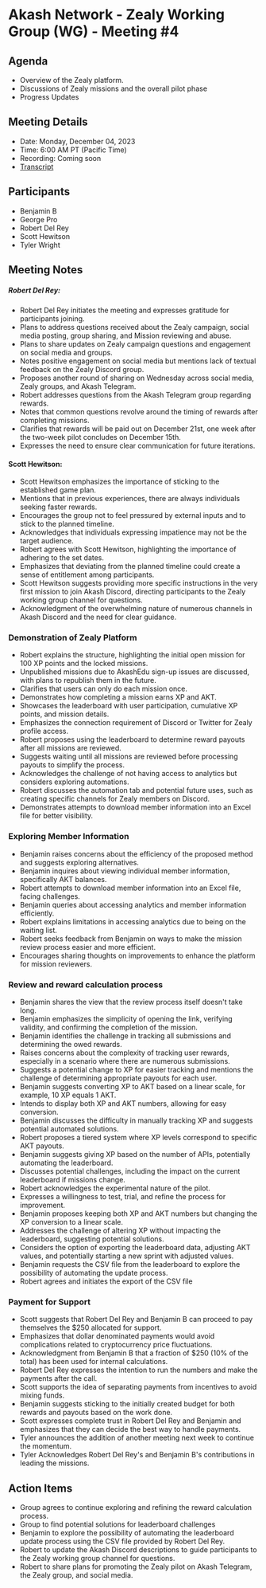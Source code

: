 # Akash Network - Zealy Working Group (WG) - Meeting #4
## Agenda
- Overview of the Zealy platform.
- Discussions of Zealy missions and the overall pilot phase
- Progress Updates
## Meeting Details
- Date: Monday, December 04, 2023
- Time: 6:00 AM PT (Pacific Time)
- Recording: Coming soon
- [Transcript](#transcript)
## Participants
- Benjamin B
- George Pro
- Robert Del Rey
- Scott Hewitson
- Tyler Wright
## Meeting Notes
##### Robert Del Rey:
- Robert Del Rey initiates the meeting and expresses gratitude for participants joining.
- Plans to address questions received about the Zealy campaign, social media posting, group sharing, and Mission reviewing and abuse.
- Plans to share updates on Zealy campaign questions and engagement on social media and groups.
- Notes positive engagement on social media but mentions lack of textual feedback on the Zealy Discord group.
- Proposes another round of sharing on Wednesday across social media, Zealy groups, and Akash Telegram.
- Robert  addresses questions from the Akash Telegram group regarding rewards.
- Notes that common questions revolve around the timing of rewards after completing missions.
- Clarifies that rewards will be paid out on December 21st, one week after the two-week pilot concludes on December 15th.
- Expresses the need to ensure clear communication for future iterations.
#### Scott Hewitson:
- Scott Hewitson emphasizes the importance of sticking to the established game plan.
- Mentions that in previous experiences, there are always individuals seeking faster rewards.
- Encourages the group not to feel pressured by external inputs and to stick to the planned timeline.
- Acknowledges that individuals expressing impatience may not be the target audience.
- Robert agrees with Scott Hewitson, highlighting the importance of adhering to the set dates.
- Emphasizes that deviating from the planned timeline could create a sense of entitlement among participants.
- Scott Hewitson suggests providing more specific instructions in the very first mission to join Akash Discord, directing participants to the Zealy working group channel for questions.
- Acknowledgment of the overwhelming nature of numerous channels in Akash Discord and the need for clear guidance.
### Demonstration of Zealy Platform
- Robert explains the structure, highlighting the initial open mission for 100 XP points and the locked missions.
- Unpublished missions due to AkashEdu sign-up issues are discussed, with plans to republish them in the future.
- Clarifies that users can only do each mission once.
- Demonstrates how completing a mission earns XP and AKT.
- Showcases the leaderboard with user participation, cumulative XP points, and mission details.
- Emphasizes the connection requirement of Discord or Twitter for Zealy profile access.
- Robert  proposes using the leaderboard to determine reward payouts after all missions are reviewed.
- Suggests waiting until all missions are reviewed before processing payouts to simplify the process.
- Acknowledges the challenge of not having access to analytics but considers exploring automations.
- Robert  discusses the automation tab and potential future uses, such as creating specific channels for Zealy members on Discord.
- Demonstrates attempts to download member information into an Excel file for better visibility.
### Exploring Member Information
- Benjamin raises concerns about the efficiency of the proposed method and suggests exploring alternatives.
- Benjamin inquires about viewing individual member information, specifically AKT balances.
- Robert attempts to download member information into an Excel file, facing challenges.
- Benjamin queries about accessing analytics and member information efficiently.
- Robert explains limitations in accessing analytics due to being on the waiting list.
- Robert seeks feedback from Benjamin on ways to make the mission review process easier and more efficient.
- Encourages sharing thoughts on improvements to enhance the platform for mission reviewers.
### Review and reward calculation process
- Benjamin shares the view that the review process itself doesn't take long.
- Benjamin emphasizes the simplicity of opening the link, verifying validity, and confirming the completion of the mission.
- Benjamin identifies the challenge in tracking all submissions and determining the owed rewards.
- Raises concerns about the complexity of tracking user rewards, especially in a scenario where there are numerous submissions.
- Suggests a potential change to XP for easier tracking and mentions the challenge of determining appropriate payouts for each user.
- Benjamin  suggests converting XP to AKT based on a linear scale, for example, 10 XP equals 1 AKT.
- Intends to display both XP and AKT numbers, allowing for easy conversion.
- Benjamin discusses the difficulty in manually tracking XP and suggests potential automated solutions.
- Robert proposes a tiered system where XP levels correspond to specific AKT payouts.
- Benjamin suggests giving XP based on the number of APIs, potentially automating the leaderboard.
- Discusses potential challenges, including the impact on the current leaderboard if missions change.
- Robert acknowledges the experimental nature of the pilot.
- Expresses a willingness to test, trial, and refine the process for improvement.
- Benjamin proposes keeping both XP and AKT numbers but changing the XP conversion to a linear scale.
- Addresses the challenge of altering XP without impacting the leaderboard, suggesting potential solutions.
- Considers the option of exporting the leaderboard data, adjusting AKT values, and potentially starting a new sprint with adjusted values.
- Benjamin requests the CSV file from the leaderboard to explore the possibility of automating the update process.
- Robert agrees and initiates the export of the CSV file
### Payment for Support
- Scott suggests that Robert Del Rey and Benjamin B can proceed to pay themselves the $250 allocated for support.
- Emphasizes that dollar denominated payments would avoid complications related to cryptocurrency price fluctuations.
- Acknowledgment from Benjamin B that a fraction of $250 (10% of the total) has been used for internal calculations.
- Robert Del Rey expresses the intention to run the numbers and make the payments after the call.
- Scott supports the idea of separating payments from incentives to avoid mixing funds.
- Benjamin suggests sticking to the initially created budget for both rewards and payouts based on the work done.
- Scott expresses complete trust in Robert Del Rey and Benjamin and emphasizes that they can decide the best way to handle payments.
- Tyler announces the addition of another meeting next week to continue the momentum.
- Tyler Acknowledges Robert Del Rey's and Benjamin B's contributions in leading the missions.
## Action Items 
- Group agrees to continue exploring and refining the reward calculation process.
- Group to find potential solutions for leaderboard challenges
- Benjamin to explore the possibility of automating the leaderboard update process using the CSV file provided by Robert Del Rey.
- Robert  to update the Akash Discord descriptions to guide participants to the Zealy working group channel for questions.
- Robert to share plans for promoting the Zealy pilot on Akash Telegram, the Zealy group, and social media.
